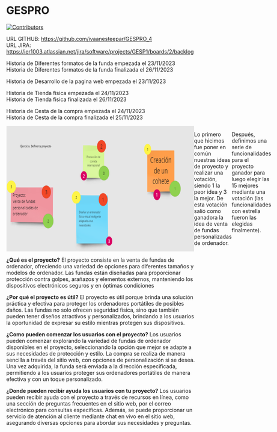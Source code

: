 # GESPRO
[![Contributors](https://img.shields.io/github/contributors/ivaanesteepar/GESPRO_4)](https://github.com/ivaanesteepar/GESPRO_4/graphs/contributors)

URL GITHUB: https://github.com/ivaanesteepar/GESPRO_4
<br>
URL JIRA: https://ier1003.atlassian.net/jira/software/projects/GESP1/boards/2/backlog

Historia de Diferentes formatos de la funda empezada el 23/11/2023
<br>
Historia de Diferentes formatos de la funda finalizada el 26/11/2023

Historia de Desarrollo de la pagina web empezada el 23/11/2023

Historia de Tienda fisica empezada el 24/11/2023
<br>
Historia de Tienda fisica finalizada el 26/11/2023

Historia de Cesta de la compra empezada el 24/11/2023
<br>
Historia de Cesta de la compra finalizada el 25/11/2023

<div style="display:flex; justify-content:space-between;">
    <img src="Captura.PNG" alt="Captura 1" width="500"/>

Lo primero que hicimos fue poner en común nuestras ideas de proyecto y realizar una votación, siendo 1 la peor idea y 3 la mejor.
De esta votación salió como ganadora la idea de venta de fundas personalizadas de ordenador.
  
    <img src="Captura2.PNG" alt="Captura 2" width="500"/>
  
Después, definimos una serie de funcionalidades para el proyecto ganador para luego elegir las 15 mejores mediante una votación (las funcionalidades con estrella fueron las elegidas finalmente).
  
</div>

__¿Qué es el proyecto?__
El proyecto consiste en la venta de fundas de ordenador, ofreciendo una variedad de opciones para diferentes tamaños y modelos de ordenador. Las fundas están diseñadas para proporcionar protección contra golpes, arañazos y elementos externos, manteniendo los dispositivos electrónicos seguros y en óptimas condiciones

__¿Por qué el proyecto es útil?__
El proyecto es útil porque brinda una solución práctica y efectiva para proteger los ordenadores portátiles de posibles daños. Las fundas no solo ofrecen seguridad física, sino que también pueden tener diseños atractivos y personalizados, brindando a los usuarios la oportunidad de expresar su estilo mientras protegen sus dispositivos.

__¿Como pueden comenzar los usuarios con el proyecto?__
Los usuarios pueden comenzar explorando la variedad de fundas de ordenador disponibles en el proyecto, seleccionando la opción que mejor se adapte a sus necesidades de protección y estilo. La compra se realiza de manera sencilla a través del sitio web, con opciones de personalización si se desea. Una vez adquirida, la funda será enviada a la dirección especificada, permitiendo a los usuarios proteger sus ordenadores portátiles de manera efectiva y con un toque personalizado.

__¿Donde pueden recibir ayuda los usuarios con tu proyecto?__
Los usuarios pueden recibir ayuda con el proyecto a través de recursos en línea, como una sección de preguntas frecuentes en el sitio web, por el correo electrónico para consultas específicas. Además, se puede proporcionar un servicio de atención al cliente mediante chat en vivo en el sitio web, asegurando diversas opciones para abordar sus necesidades y preguntas.


